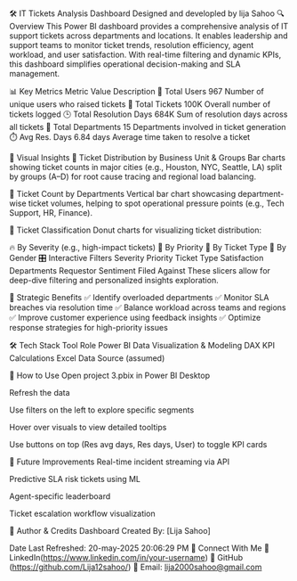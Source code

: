 🛠️ IT Tickets Analysis Dashboard
Designed and developled by lija Sahoo
🔍 Overview
This Power BI dashboard provides a comprehensive analysis of IT support tickets across departments and locations. It enables leadership and support teams to monitor ticket trends, resolution efficiency, agent workload, and user satisfaction.
With real-time filtering and dynamic KPIs, this dashboard simplifies operational decision-making and SLA management.

📊 Key Metrics
Metric	Value	Description
👥 Total Users	967	Number of unique users who raised tickets
🧾 Total Tickets	100K	Overall number of tickets logged
🕒 Total Resolution Days	684K	Sum of resolution days across all tickets
🏢 Total Departments	15	Departments involved in ticket generation
⏱️ Avg Res. Days	6.84 days	Average time taken to resolve a ticket

📂 Visual Insights
📍 Ticket Distribution by Business Unit & Groups
Bar charts showing ticket counts in major cities (e.g., Houston, NYC, Seattle, LA) split by groups (A–D) for root cause tracing and regional load balancing.

🏬 Ticket Count by Departments
Vertical bar chart showcasing department-wise ticket volumes, helping to spot operational pressure points (e.g., Tech Support, HR, Finance).

🍩 Ticket Classification
Donut charts for visualizing ticket distribution:

🔥 By Severity (e.g., high-impact tickets)
🧭 By Priority
📑 By Ticket Type
🚻 By Gender
🎛️ Interactive Filters
Severity
Priority
Ticket Type
Satisfaction
Departments
Requestor Sentiment
Filed Against
These slicers allow for deep-dive filtering and personalized insights exploration.

🧠 Strategic Benefits
✅ Identify overloaded departments
✅ Monitor SLA breaches via resolution time
✅ Balance workload across teams and regions
✅ Improve customer experience using feedback insights
✅ Optimize response strategies for high-priority issues

🛠️ Tech Stack
Tool	Role
Power BI	Data Visualization & Modeling
DAX	KPI Calculations
Excel	Data Source (assumed)

📌 How to Use
Open project 3.pbix in Power BI Desktop

Refresh the data

Use filters on the left to explore specific segments

Hover over visuals to view detailed tooltips

Use buttons on top (Res avg days, Res days, User) to toggle KPI cards

🚀 Future Improvements
Real-time incident streaming via API

Predictive SLA risk tickets using ML

Agent-specific leaderboard

Ticket escalation workflow visualization

🙌 Author & Credits
Dashboard Created By: [Lija Sahoo]

Date Last Refreshed: 20-may-2025 20:06:29 PM
🤝 Connect With Me
💼 LinkedIn(https://www.linkedin.com/in/your-username)
🐙 GitHub (https://github.com/Lija12sahoo/)
📧 Email: lija2000sahoo@gmail.com
